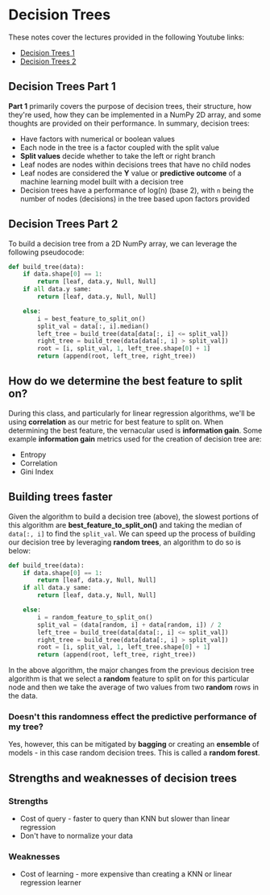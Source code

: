 # Decision Trees

These notes cover the lectures provided in the following Youtube links:

* [Decision Trees 1](https://www.youtube.com/watch?v=OBWL4oLT7Uc)
* [Decision Trees 2](https://www.youtube.com/watch?v=WVc3cjvDHhw)

## Decision Trees Part 1

**Part 1** primarily covers the purpose of decision trees, their structure, how
they're used, how they can be implemented in a NumPy 2D array, and some thoughts
are provided on their performance. In summary, decision trees:

* Have factors with numerical or boolean values
* Each node in the tree is a factor coupled with the split value
* **Split values** decide whether to take the left or right branch
* Leaf nodes are nodes within decisions trees that have no child nodes
* Leaf nodes are considered the **Y** value or **predictive outcome** of a
machine learning model built with a decision tree
* Decision trees have a performance of log(n) (base 2), with `n` being the
number of nodes (decisions) in the tree based upon factors provided

## Decision Trees Part 2

To build a decision tree from a 2D NumPy array, we can leverage the following
pseudocode:

```python
def build_tree(data):
    if data.shape[0] == 1:
        return [leaf, data.y, Null, Null]
    if all data.y same:
        return [leaf, data.y, Null, Null]

    else:
        i = best_feature_to_split_on()
        split_val = data[:, i].median()
        left_tree = build_tree(data[data[:, i] <= split_val])
        right_tree = build_tree(data[data[:, i] > split_val])
        root = [i, split_val, 1, left_tree.shape[0] + 1]
        return (append(root, left_tree, right_tree))
```

## How do we determine the best feature to split on?

During this class, and particularly for linear regression algorithms, we'll be
using **correlation** as our metric for best feature to split on. When
determining the best feature, the vernacular used is **information gain**. Some
example **information gain** metrics used for the creation of decision tree
are:

* Entropy
* Correlation
* Gini Index

## Building trees faster

Given the algorithm to build a decision tree (above), the slowest portions of
this algorithm are **best_feature_to_split_on()** and taking the median of
`data[:, i]` to find the `split_val`. We can speed up the process of building
our decision tree by leveraging **random trees**, an algorithm to do so is
below:

```python
def build_tree(data):
    if data.shape[0] == 1:
        return [leaf, data.y, Null, Null]
    if all data.y same:
        return [leaf, data.y, Null, Null]

    else:
        i = random_feature_to_split_on()
        split_val = (data[random, i] + data[random, i]) / 2
        left_tree = build_tree(data[data[:, i] <= split_val])
        right_tree = build_tree(data[data[:, i] > split_val])
        root = [i, split_val, 1, left_tree.shape[0] + 1]
        return (append(root, left_tree, right_tree))
```

In the above algorithm, the major changes from the previous decision tree
algorithm is that we select a **random** feature to split on for this particular
node and then we take the average of two values from two **random** rows in the
data.

### Doesn't this randomness effect the predictive performance of my tree?

Yes, however, this can be mitigated by **bagging** or creating an **ensemble**
of models - in this case random decision trees. This is called a
**random forest**.

## Strengths and weaknesses of decision trees

### Strengths

* Cost of query - faster to query than KNN but slower than linear regression
* Don't have to normalize your data

### Weaknesses

* Cost of learning - more expensive than creating a KNN or linear regression
learner